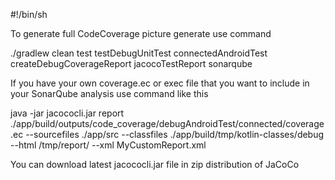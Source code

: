 #!/bin/sh

To generate full CodeCoverage picture generate use command 

./gradlew clean test testDebugUnitTest connectedAndroidTest createDebugCoverageReport jacocoTestReport sonarqube

If you have your own coverage.ec or exec file that you want to include in your SonarQube analysis use command like this 

java -jar jacococli.jar report  
	./app/build/outputs/code_coverage/debugAndroidTest/connected/coverage.ec 
	--sourcefiles ./app/src --classfiles ./app/build/tmp/kotlin-classes/debug
	--html /tmp/report/ 
	--xml MyCustomReport.xml 

You can download latest jacococli.jar file in zip distribution of JaCoCo
